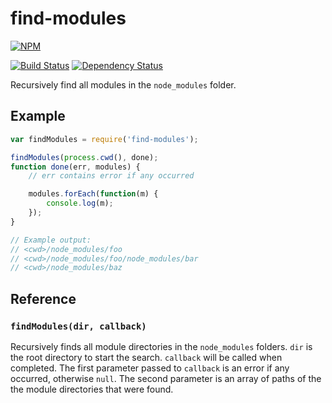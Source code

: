 # find-modules

[![NPM](https://nodei.co/npm/find-modules.png?compact=true)](https://nodei.co/npm/find-modules/)

[![Build Status](https://drone.io/github.com/conradz/find-modules/status.png)](https://drone.io/github.com/conradz/find-modules/latest)
[![Dependency Status](https://gemnasium.com/conradz/find-modules.png)](https://gemnasium.com/conradz/find-modules)

Recursively find all modules in the `node_modules` folder.

## Example

```js
var findModules = require('find-modules');

findModules(process.cwd(), done);
function done(err, modules) {
    // err contains error if any occurred

    modules.forEach(function(m) {
        console.log(m);
    });
}

// Example output:
// <cwd>/node_modules/foo
// <cwd>/node_modules/foo/node_modules/bar
// <cwd>/node_modules/baz
```

## Reference

### `findModules(dir, callback)`

Recursively finds all module directories in the `node_modules` folders. `dir`
is the root directory to start the search. `callback` will be called when
completed. The first parameter passed to `callback` is an error if any
occurred, otherwise `null`. The second parameter is an array of paths of the
the module directories that were found.
